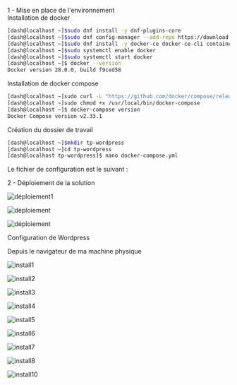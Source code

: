 1 - Mise en place de l'environnement  
Installation de docker  

```bash
[dash@localhost ~]$sudo dnf install -y dnf-plugins-core
[dash@localhost ~]$sudo dnf config-manager --add-repo https://download.docker.com/linux/centos/docker-ce.repo
[dash@localhost ~]$sudo dnf install -y docker-ce docker-ce-cli containerd.io
[dash@localhost ~]$sudo systemctl enable docker
[dash@localhost ~]$sudo systemctl start docker
[dash@localhost ~]$ docker --version
Docker version 28.0.0, build f9ced58

```

Installation de docker compose  

```bash
[dash@localhost ~]sudo curl -L "https://github.com/docker/compose/releases/latest/download/docker-compose-$(uname -s)-$(uname -m)" -o /usr/local/bin/docker-compose
[dash@localhost ~]sudo chmod +x /usr/local/bin/docker-compose
[dash@localhost ~]$ docker-compose version
Docker Compose version v2.33.1

```

Création du dossier de travail

```bash
[dash@localhost ~]$mkdir tp-wordpress
[dash@localhost ~]cd tp-wordpress
[dash@localhost tp-wordpress]$ nano docker-compose.yml
```
Le fichier de configuration est le suivant : 

2 - Déploiement de la solution  

![déploiement1](deploy1.png)  

![déploiement](deploy2.png)  

![déploiement](deploy3.png)  

Configuration de Wordpress  

Depuis le navigateur de ma machine physique  

![install1](install1.png)  

![install2](install2.png)  

![install3](install3.png)  

![install4](install4.png)  

![install5](install5.png)  

![install6](install6.png)   

![install7](install7.png)  

![install8](install8.png)  

![install10](install10.png) 


